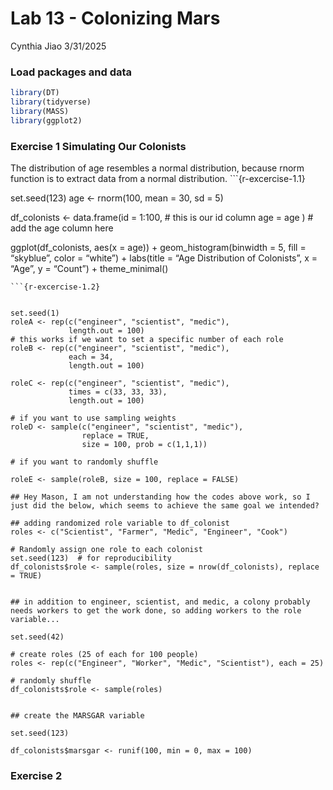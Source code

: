 Lab 13 - Colonizing Mars
================
Cynthia Jiao
3/31/2025

### Load packages and data

``` r
library(DT)
library(tidyverse) 
library(MASS)
library(ggplot2)
```

### Exercise 1 Simulating Our Colonists

The distribution of age resembles a normal distribution, because rnorm
function is to extract data from a normal distribution.
\`\`\`{r-excercise-1.1}

set.seed(123) age \<- rnorm(100, mean = 30, sd = 5)

df_colonists \<- data.frame(id = 1:100, \# this is our id column age =
age ) \# add the age column here

ggplot(df_colonists, aes(x = age)) + geom_histogram(binwidth = 5, fill =
“skyblue”, color = “white”) + labs(title = “Age Distribution of
Colonists”, x = “Age”, y = “Count”) + theme_minimal()



    ```{r-excercise-1.2}


    set.seed(1)
    roleA <- rep(c("engineer", "scientist", "medic"), 
                 length.out = 100)
    # this works if we want to set a specific number of each role
    roleB <- rep(c("engineer", "scientist", "medic"), 
                 each = 34, 
                 length.out = 100)

    roleC <- rep(c("engineer", "scientist", "medic"), 
                 times = c(33, 33, 33), 
                 length.out = 100)
                 
    # if you want to use sampling weights
    roleD <- sample(c("engineer", "scientist", "medic"), 
                    replace = TRUE, 
                    size = 100, prob = c(1,1,1))

    # if you want to randomly shuffle

    roleE <- sample(roleB, size = 100, replace = FALSE)

    ## Hey Mason, I am not understanding how the codes above work, so I just did the below, which seems to achieve the same goal we intended?

    ## adding randomized role variable to df_colonist
    roles <- c("Scientist", "Farmer", "Medic", "Engineer", "Cook")

    # Randomly assign one role to each colonist
    set.seed(123)  # for reproducibility
    df_colonists$role <- sample(roles, size = nrow(df_colonists), replace = TRUE)


    ## in addition to engineer, scientist, and medic, a colony probably needs workers to get the work done, so adding workers to the role variable...

    set.seed(42)

    # create roles (25 of each for 100 people)
    roles <- rep(c("Engineer", "Worker", "Medic", "Scientist"), each = 25)

    # randomly shuffle
    df_colonists$role <- sample(roles)


    ## create the MARSGAR variable

    set.seed(123)

    df_colonists$marsgar <- runif(100, min = 0, max = 100)

### Exercise 2
